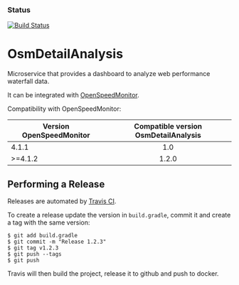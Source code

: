 ### Status
[![Build Status](https://travis-ci.org/iteratec/OsmDetailAnalysis.svg?branch=develop)](https://travis-ci.org/iteratec/OpenSpeedMonitor)

# OsmDetailAnalysis
Microservice that provides a dashboard to analyze web performance waterfall data.

It can be integrated with [OpenSpeedMonitor](https://github.com/iteratec/OpenSpeedMonitor).

Compatibility with OpenSpeedMonitor:

| Version OpenSpeedMonitor  | Compatible version OsmDetailAnalysis |
| ------------------------- |:------------------------------------:|
| 4.1.1                     | 1.0                                  |
| \>=4.1.2                  | 1.2.0                                  |
 
Performing a Release
---

Releases are automated by [Travis CI](https://travis-ci.org/iteratec/OsmDetailAnalysis).

To create a release update the version in `build.gradle`, commit it and create a tag with the same version:

    $ git add build.gradle
    $ git commit -m "Release 1.2.3"
    $ git tag v1.2.3
    $ git push --tags
    $ git push

Travis will then build the project, release it to github and push to docker.
